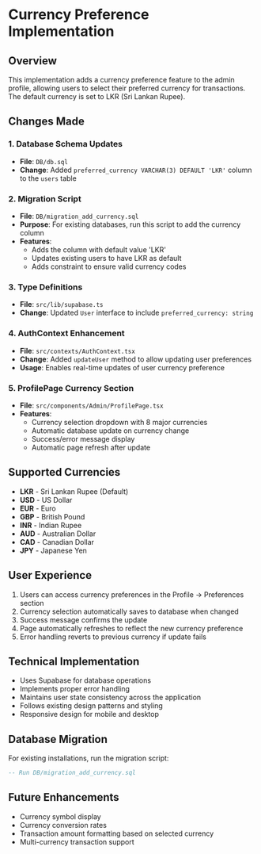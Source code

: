 # Currency Preference Implementation

## Overview
This implementation adds a currency preference feature to the admin profile, allowing users to select their preferred currency for transactions. The default currency is set to LKR (Sri Lankan Rupee).

## Changes Made

### 1. Database Schema Updates
- **File**: `DB/db.sql`
- **Change**: Added `preferred_currency VARCHAR(3) DEFAULT 'LKR'` column to the `users` table

### 2. Migration Script
- **File**: `DB/migration_add_currency.sql`
- **Purpose**: For existing databases, run this script to add the currency column
- **Features**:
  - Adds the column with default value 'LKR'
  - Updates existing users to have LKR as default
  - Adds constraint to ensure valid currency codes

### 3. Type Definitions
- **File**: `src/lib/supabase.ts`
- **Change**: Updated `User` interface to include `preferred_currency: string`

### 4. AuthContext Enhancement
- **File**: `src/contexts/AuthContext.tsx`
- **Change**: Added `updateUser` method to allow updating user preferences
- **Usage**: Enables real-time updates of user currency preference

### 5. ProfilePage Currency Section
- **File**: `src/components/Admin/ProfilePage.tsx`
- **Features**:
  - Currency selection dropdown with 8 major currencies
  - Automatic database update on currency change
  - Success/error message display
  - Automatic page refresh after update

## Supported Currencies
- **LKR** - Sri Lankan Rupee (Default)
- **USD** - US Dollar
- **EUR** - Euro
- **GBP** - British Pound
- **INR** - Indian Rupee
- **AUD** - Australian Dollar
- **CAD** - Canadian Dollar
- **JPY** - Japanese Yen

## User Experience
1. Users can access currency preferences in the Profile → Preferences section
2. Currency selection automatically saves to database when changed
3. Success message confirms the update
4. Page automatically refreshes to reflect the new currency preference
5. Error handling reverts to previous currency if update fails

## Technical Implementation
- Uses Supabase for database operations
- Implements proper error handling
- Maintains user state consistency across the application
- Follows existing design patterns and styling
- Responsive design for mobile and desktop

## Database Migration
For existing installations, run the migration script:
```sql
-- Run DB/migration_add_currency.sql
```

## Future Enhancements
- Currency symbol display
- Currency conversion rates
- Transaction amount formatting based on selected currency
- Multi-currency transaction support
